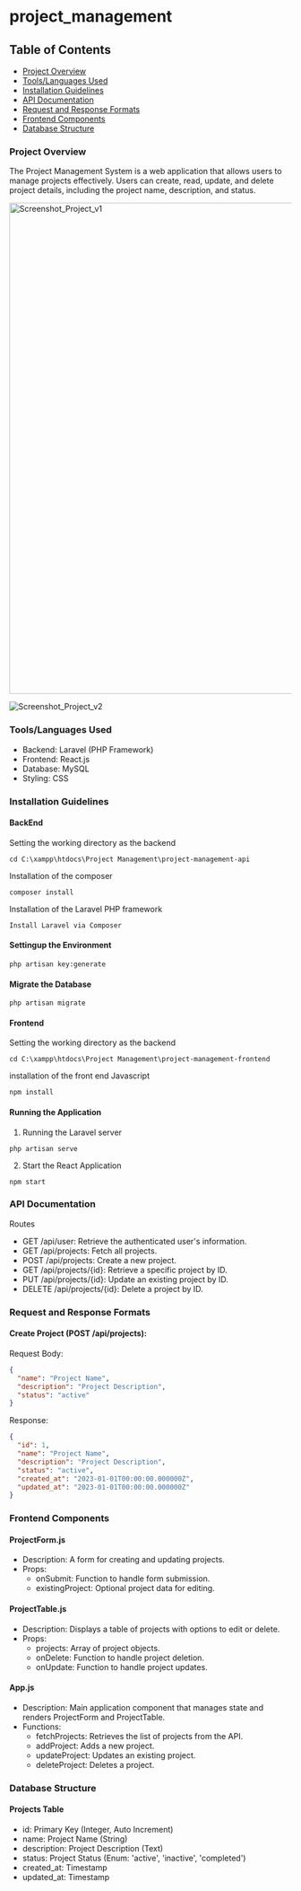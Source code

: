 # project_management
## Table of Contents
- [Project Overview](#project-overview)
- [Tools/Languages Used](#toolslanguages-used)
- [Installation Guidelines](#installation-guidelines)
- [API Documentation](#api-documentation)
- [Request and Response Formats](#request-and-response-formats)
- [Frontend Components](#frontend-components)
- [Database Structure](#database-structure)

### Project Overview
The Project Management System is a web application that allows users to manage projects effectively. Users can create, read, update, and delete project details, including the project name, description, and status.

<img width="875" alt="Screenshot_Project_v1" src="https://github.com/user-attachments/assets/86c4eeca-d02b-4139-8241-20f8bdffd428" />


![Screenshot_Project_v2](https://github.com/user-attachments/assets/4b076f98-b71d-46c6-8f16-2e42192088cc)


### Tools/Languages Used
- Backend: Laravel (PHP Framework)
- Frontend: React.js
- Database: MySQL
- Styling: CSS


### Installation Guidelines
#### BackEnd
Setting the working directory as the backend
```Terminal
cd C:\xampp\htdocs\Project Management\project-management-api
```

Installation of the composer
```
composer install
```

Installation of the Laravel PHP framework
```
Install Laravel via Composer
```

#### Settingup the Environment
```
php artisan key:generate
```


#### Migrate the Database
```
php artisan migrate
```


#### Frontend
Setting the working directory as the backend
```
cd C:\xampp\htdocs\Project Management\project-management-frontend
```

installation of the front end Javascript
```
npm install
```



#### Running the Application
1.	Running the Laravel server
```
php artisan serve
```

2.	Start the React Application
```
npm start
```


### API Documentation
Routes
- GET /api/user: Retrieve the authenticated user's information.
- GET /api/projects: Fetch all projects.
- POST /api/projects: Create a new project.
- GET /api/projects/{id}: Retrieve a specific project by ID.
- PUT /api/projects/{id}: Update an existing project by ID.
- DELETE /api/projects/{id}: Delete a project by ID.


### Request and Response Formats
#### Create Project (POST /api/projects):
Request Body:
```json
{
  "name": "Project Name",
  "description": "Project Description",
  "status": "active"
}
```

Response:
```json
{
  "id": 1,
  "name": "Project Name",
  "description": "Project Description",
  "status": "active",
  "created_at": "2023-01-01T00:00:00.000000Z",
  "updated_at": "2023-01-01T00:00:00.000000Z"
}
```


### Frontend Components
#### ProjectForm.js
- Description: A form for creating and updating projects.
- Props:
   - onSubmit: Function to handle form submission.
   - existingProject: Optional project data for editing.

#### ProjectTable.js
- Description: Displays a table of projects with options to edit or delete.
- Props:
   - projects: Array of project objects.
   - onDelete: Function to handle project deletion.
   - onUpdate: Function to handle project updates.

#### App.js
- Description: Main application component that manages state and renders ProjectForm and ProjectTable.
- Functions:
   - fetchProjects: Retrieves the list of projects from the API.
   - addProject: Adds a new project.
   - updateProject: Updates an existing project.
   - deleteProject: Deletes a project.


### Database Structure
#### Projects Table
- id: Primary Key (Integer, Auto Increment)
- name: Project Name (String)
- description: Project Description (Text)
- status: Project Status (Enum: 'active', 'inactive', 'completed')
- created_at: Timestamp
- updated_at: Timestamp
